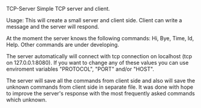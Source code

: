 TCP-Server
Simple TCP server and client.

Usage:
This will create a small server and client side. Client can write a message and the server will respond.

At the moment the server knows the following commands: Hi, Bye, Time, Id, Help. Other commands are under developing.

The server automatically will connect with tcp connection on localhost (tcp on 127.0.0.1:8080). If you want to change any of these values you can use enviroment variables "PROTOCOL", "PORT" and/or "HOST".

The server will save all the commands from client side and also will save the unknown commands from client side in separate file. It was done with hope to improve the server's response with the most frequently asked commands which unknown.


